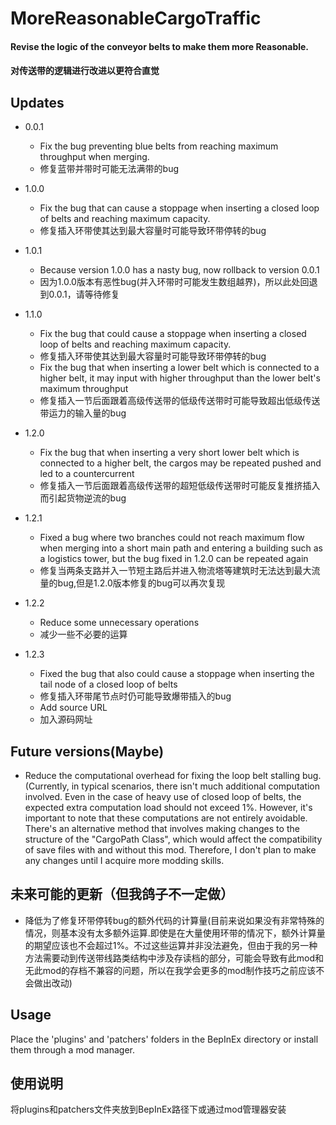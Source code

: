 # MoreReasonableCargoTraffic

#### Revise the logic of the conveyor belts to make them more Reasonable.
#### 对传送带的逻辑进行改进以更符合直觉

## Updates

* 0.0.1
  * Fix the bug preventing blue belts from reaching maximum throughput when merging.
  * 修复蓝带并带时可能无法满带的bug

* 1.0.0
  * Fix the bug that can cause a stoppage when inserting a closed loop of belts and reaching maximum capacity.
  * 修复插入环带使其达到最大容量时可能导致环带停转的bug

* 1.0.1
  * Because version 1.0.0 has a nasty bug, now rollback to version 0.0.1
  * 因为1.0.0版本有恶性bug(并入环带时可能发生数组越界)，所以此处回退到0.0.1，请等待修复

* 1.1.0
  * Fix the bug that could cause a stoppage when inserting a closed loop of belts and reaching maximum capacity.
  * 修复插入环带使其达到最大容量时可能导致环带停转的bug
  * Fix the bug that when inserting a lower belt which is connected to a higher belt, it may input with higher throughput than the lower belt's maximum throughput
  * 修复插入一节后面跟着高级传送带的低级传送带时可能导致超出低级传送带运力的输入量的bug

* 1.2.0
  * Fix the bug that when inserting a very short lower belt which is connected to a higher belt, the cargos may be repeated pushed and led to a countercurrent
  * 修复插入一节后面跟着高级传送带的超短低级传送带时可能反复推挤插入而引起货物逆流的bug

* 1.2.1
  * Fixed a bug where two branches could not reach maximum flow when merging into a short main path and entering a building such as a logistics tower, but the bug fixed in 1.2.0 can be repeated again
  * 修复当两条支路并入一节短主路后并进入物流塔等建筑时无法达到最大流量的bug,但是1.2.0版本修复的bug可以再次复现

* 1.2.2
  * Reduce some unnecessary operations
  * 减少一些不必要的运算

* 1.2.3
  * Fixed the bug that also could cause a stoppage when inserting the tail node of a closed loop of belts
  * 修复插入环带尾节点时仍可能导致爆带插入的bug
  * Add source URL
  * 加入源码网址

## Future versions(Maybe)
*  Reduce the computational overhead for fixing the loop belt stalling bug.(Currently, in typical scenarios, there isn't much additional computation involved. Even in the case of heavy use of closed loop of belts, the expected extra computation load should not exceed 1%. However, it's important to note that these computations are not entirely avoidable. There's an alternative method that involves making changes to the structure of the "CargoPath Class", which would affect the compatibility of save files with and without this mod. Therefore, I don't plan to make any changes until I acquire more modding skills.

## 未来可能的更新（但我鸽子不一定做）
* 降低为了修复环带停转bug的额外代码的计算量(目前来说如果没有非常特殊的情况，则基本没有太多额外运算.即使是在大量使用环带的情况下，额外计算量的期望应该也不会超过1%。不过这些运算并非没法避免，但由于我的另一种方法需要动到传送带线路类结构中涉及存读档的部分，可能会导致有此mod和无此mod的存档不兼容的问题，所以在我学会更多的mod制作技巧之前应该不会做出改动)

## Usage

Place the 'plugins' and 'patchers' folders in the BepInEx directory or install them through a mod manager.

## 使用说明

将plugins和patchers文件夹放到BepInEx路径下或通过mod管理器安装